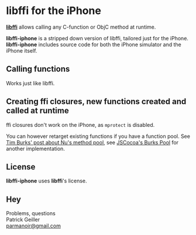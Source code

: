 libffi for the iPhone
=

**[libffi](http://sourceware.org/libffi/)** allows calling any C-function or ObjC method at runtime.

**libffi-iphone** is a stripped down version of libffi, tailored just for the iPhone. **libffi-iphone** includes source code for both the iPhone simulator and the iPhone itself.

Calling functions
-
Works just like libffi.

Creating ffi closures, new functions created and called at runtime
-
ffi closures don't work on the iPhone, as <code>mprotect</code> is disabled.

You can however retarget existing functions if you have a function pool. See [Tim Burks' post about Nu's method pool](http://stackoverflow.com/questions/219653/ruby-on-iphone), see [JSCocoa's Burks Pool](http://github.com/parmanoir/jscocoa/blob/master/JSCocoa/iPhone/BurksPool.m) for another implementation.

License
-
**libffi-iphone** uses **libffi**'s license.

Hey
-
Problems, questions <br/>
Patrick Geiller <br/>
[parmanoir@gmail.com](mailto:parmanoir@gmail.com)
